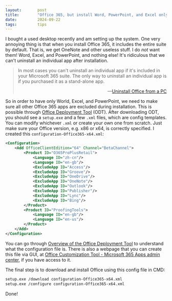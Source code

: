```yaml
---
layout:       post
title:        "Office 365, but install Word, PowerPoint, and Excel only"
date:         2024-09-22
tags:         tips
---
```



I bought a used desktop recently and am setting up the system. One very annoying thing is that when you install Office 365, it includes the entire suite by default. That is, we get OneNote and other useless stuff. I do *not* want them! Word, Excel, and PowerPoint, and nothing else! It's ridiculous that we can't uninstall an individual app after installation.

> In most cases you can't uninstall an individual app if it's included in your Microsoft 365 suite. The only way to uninstall an individual app is if you purchased it as a stand-alone app.
>
> <div style="text-align: right">—<a href="https://support.microsoft.com/en-us/office/uninstall-office-from-a-pc-9dd49b83-264a-477a-8fcc-2fdf5dbf61d8#OfficeVersion=Click-to-Run_or_MSI">Uninstall Office from a PC</a></div>

So in order to have only World, Excel, and PowerPoint, we need to make sure all other Office 365 apps are excluded during installation. This is possible through [Office Deployment Tool](https://www.microsoft.com/en-us/download/details.aspx?id=49117) (ODT). After downloading ODT, you should see a `setup.exe` and a few `.xml` files, which are config templates. You can modify whichever `.xml` or create your own one from scratch. Just make sure your Office version, e.g. x86 or x64, is correctly specified. I created this `configuration-Office365-x64.xml`:

```xml
<Configuration>
    <Add OfficeClientEdition="64" Channel="BetaChannel">
        <Product ID="O365ProPlusRetail">
            <Language ID="zh-cn"/>
            <Language ID="en-gb"/>
            <ExcludeApp ID="Access"/>
            <ExcludeApp ID="Groove"/>
            <ExcludeApp ID="OneDrive"/>
            <ExcludeApp ID="OneNote"/>
            <ExcludeApp ID="Outlook"/>
            <ExcludeApp ID="Publisher"/>
            <ExcludeApp ID="Lync"/>
            <ExcludeApp ID="Bing"/>
        </Product>
        <Product ID="ProofingTools">
            <Language ID="en-gb"/>
            <Language ID="en-us"/>
        </Product>
    </Add>
</Configuration>
```

You can go through [Overview of the Office Deployment Tool](https://learn.microsoft.com/en-us/microsoft-365-apps/deploy/overview-office-deployment-tool#exclude-or-remove-microsoft-365-apps-applications-from-client-computers) to understand what the configuration file is. There is also a webpage that you can create this file via GUI, at [Office Customization Tool - Microsoft 365 Apps admin center](https://config.office.com/deploymentsettings), if you have access to it.

The final step is to download and install Office using this config file in CMD:

```bash
setup.exe /download configuration-Office365-x64.xml
setup.exe /configure configuration-Office365-x64.xml
```

Done!
